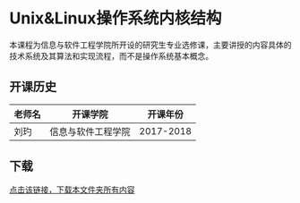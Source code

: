 # Unix&Linux操作系统内核结构

本课程为信息与软件工程学院所开设的研究生专业选修课，主要讲授的内容具体的技术系统及其算法和实现流程，而不是操作系统基本概念。

## 开课历史

老师名|开课学院|开课年份|
---|---|---
刘玓|信息与软件工程学院|2017-2018


## 下载

[点击该链接，下载本文件夹所有内容](https://xovee.github.io/gitzip/?https://github.com/Xovee/uestc-course/tree/main/课程目录/Unix&Linux操作系统内核结构)
